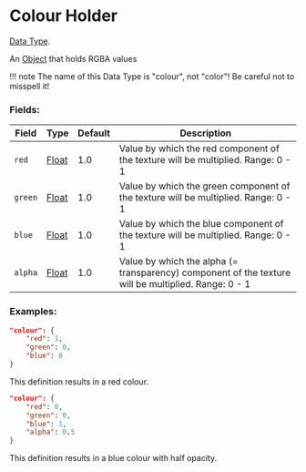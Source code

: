 # Colour Holder

[Data Type](../data_types.md).

An [Object](object.md) that holds RGBA values

!!! note
		The name of this Data Type is "colour", not "color"! Be careful not to misspell it!

### Fields:

Field  |      Type         | Default | Description
-------|-------------------|---------|-------------
`red`  | [Float](float.md) | 1.0 | Value by which the red component of the texture will be multiplied. Range: 0 - 1
`green`| [Float](float.md) | 1.0 | Value by which the green component of the texture will be multiplied. Range: 0 - 1
`blue` | [Float](float.md) | 1.0 | Value by which the blue component of the texture will be multiplied. Range: 0 - 1
`alpha`| [Float](float.md) | 1.0 | Value by which the alpha (= transparency) component of the texture will be multiplied. Range: 0 - 1

### Examples:

```json
"colour": {
	"red": 1,
	"green": 0,
	"blue": 0
}
```

This definition results in a red colour.
<br>

```json
"colour": {
	"red": 0,
	"green": 0,
	"blue": 1,
	"alpha": 0.5
}
```
This definition results in a blue colour with half opacity.
